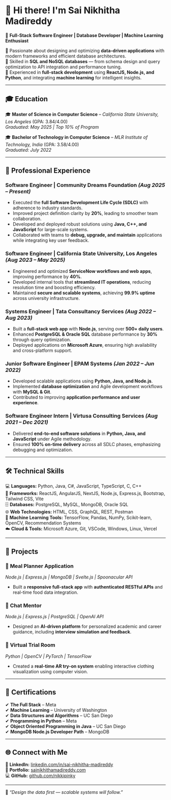 # 👋 Hi there! I'm **Sai Nikhitha Madireddy**
🚀 **Full-Stack Software Engineer | Database Developer | Machine Learning Enthusiast**

🔹 Passionate about designing and optimizing **data-driven applications** with modern frameworks and efficient database architectures.  
🔹 Skilled in **SQL and NoSQL databases** — from schema design and query optimization to API integration and performance tuning.  
🔹 Experienced in **full-stack development** using **ReactJS, Node.js, and Python**, and integrating **machine learning** for intelligent insights.  

---

## 🎓 Education
🎓 **Master of Science in Computer Science** – *California State University, Los Angeles* (GPA: 3.84/4.00)  
*Graduated: May 2025 | Top 10% of Program*  

🎓 **Bachelor of Technology in Computer Science** – *MLR Institute of Technology, India* (GPA: 3.58/4.00)  
*Graduated: July 2022*  

---

## 💼 Professional Experience

### **Software Engineer | Community Dreams Foundation** *(Aug 2025 – Present)*  
- Executed the **full Software Development Life Cycle (SDLC)** with adherence to industry standards.  
- Improved project definition clarity by **20%**, leading to smoother team collaboration.  
- Developed and deployed robust solutions using **Java, C++, and JavaScript** for large-scale systems.  
- Collaborated with teams to **debug, upgrade, and maintain** applications while integrating key user feedback.

### **Software Engineer | California State University, Los Angeles** *(Aug 2023 – May 2025)*  
- Engineered and optimized **ServiceNow workflows and web apps**, improving performance by **40%**.  
- Developed internal tools that **streamlined IT operations**, reducing resolution time and boosting efficiency.  
- Maintained **secure and scalable systems**, achieving **99.9% uptime** across university infrastructure.

### **Systems Engineer | Tata Consultancy Services** *(Aug 2022 – Aug 2023)*  
- Built a **full-stack web app** with **Node.js**, serving over **500+ daily users**.  
- Enhanced **PostgreSQL & Oracle SQL** database performance by **30%** through query optimization.  
- Deployed applications on **Microsoft Azure**, ensuring high availability and cross-platform support.

### **Junior Software Engineer | EPAM Systems** *(Jan 2022 – Jun 2022)*  
- Developed scalable applications using **Python, Java, and Node.js**.  
- Implemented **database optimization** and Agile development workflows with **MySQL & Git**.  
- Contributed to improving **application performance and user experience**.

### **Software Engineer Intern | Virtusa Consulting Services** *(Aug 2021 – Dec 2021)*  
- Delivered **end-to-end software solutions** in **Python, Java, and JavaScript** under Agile methodology.  
- Ensured **100% on-time delivery** across all SDLC phases, emphasizing debugging and optimization.

---

## 🛠️ Technical Skills

💻 **Languages:** Python, Java, C#, JavaScript, TypeScript, C, C++  
🧩 **Frameworks:** ReactJS, AngularJS, NextJS, Node.js, Express.js, Bootstrap, Tailwind CSS, Vite  
🗄️ **Databases:** PostgreSQL, MySQL, MongoDB, Oracle SQL  
🌐 **Web Technologies:** HTML, CSS, GraphQL, REST, Postman  
🧠 **Machine Learning Tools:** TensorFlow, Pandas, NumPy, Scikit-learn, OpenCV, Recommendation Systems  
☁️ **Cloud & Tools:** Microsoft Azure, Git, VSCode, Windows, Linux, Vercel  

---

## 🚀 Projects

### 🥗 **Meal Planner Application**
*Node.js | Express.js | MongoDB | Svelte.js | Spoonacular API*  
- Built a **responsive full-stack app** with **authenticated RESTful APIs** and real-time food data integration.  

### 💬 **Chat Mentor**
*Node.js | Express.js | PostgreSQL | OpenAI API*  
- Designed an **AI-driven platform** for personalized academic and career guidance, including **interview simulation and feedback**.  

### 👗 **Virtual Trial Room**
*Python | OpenCV | PyTorch | TensorFlow*  
- Created a **real-time AR try-on system** enabling interactive clothing visualization using computer vision.  

---

## 📜 Certifications
✔ **The Full Stack** – Meta  
✔ **Machine Learning** – University of Washington  
✔ **Data Structures and Algorithms** – UC San Diego  
✔ **Programming in Python** – Meta  
✔ **Object Oriented Programming in Java** – UC San Diego  
✔ **MongoDB Node.js Developer Path** – MongoDB  

---

## 🌐 Connect with Me
🔗 **LinkedIn:** [linkedin.com/in/sai-nikhitha-madireddy](https://www.linkedin.com/in/sai-nikhitha-madireddy/)  
💼 **Portfolio:** [sainikhithamadireddy.com](https://www.sainikhithamadireddy.com/)  
💻 **GitHub:** [github.com/nikkipinky](https://github.com/nikkipinky)  

---

🧩 *“Design the data first — scalable systems will follow.”*  
